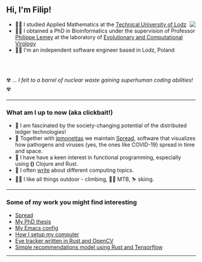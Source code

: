 <h2> Hi, I'm Filip!</h2>
<!-- <img src="" width="50"> -->

<!-- <img align='right' src="https://www.visitleuven.be/sites/visitleuven.be/files/styles/is_medium/public/images/2021-10/430x310_grotemarkt_sintpieterskerk.png" width="230"> -->

<a href="https://github.com/anuraghazra/github-readme-stats">
  <img align="right" src="https://github-readme-stats.vercel.app/api?username=fbielejec&show_icons=true&theme=dark&count_private=true" />
</a>

* :man_student: I studied Applied Mathematics at the [Technical University of Lodz](https://p.lodz.pl/en)
* :man_scientist: I obtained a PhD in Bioinformatics under the supervision of Professor [Philippe Lemey](https://scholar.google.com/citations?user=HwjuEaUAAAAJ) at the laboratory of [Evolutionary and Computational Virology](https://rega.kuleuven.be/cev/ecv/)
* :man_technologist: I'm an independent software engineer based in Lodz, Poland

<br><br>

:radioactive: *... I felt to a barrel of nuclear waste gaining superhuman coding abilities!* :radioactive:

---

### What am I up to now (aka clickbait!)

* :link: I am fascinated by the society-changing potential of the distributed ledger technologies!
* :waffle: Together with [jpmonettas](https://github.com/jpmonettas) we maintain [Spread](https://github.com/fbielejec/spread), software that visualizes how pathogens and viruses (yes, the ones like COVID-19) spread in time and space.
* :crab: I have have a keen interest in functional programming, especially using **()** Clojure and Rust.
* :memo: I often [write](https://www.blog.nodrama.io/) about different computing topics.
* :climbing_man: I like all things outdoor - climbing, :mountain_biking_man: MTB, :skier: skiing.

---

### Some of my work you might find interesting

* [Spread](https://github.com/fbielejec/spread)
* [My PhD thesis](https://github.com/fbielejec/phd-thesis)
* [My Emacs config](https://github.com/fbielejec/emacs.d)
* [How I setup my computer](https://github.com/fbielejec/setup-desktop)
* [Eye tracker written in Rust and OpenCV](https://github.com/fbielejec/rust-opencv/blob/master/src/eye_tracker.rs)
* [Simple recommendations model using Rust and Tensorflow](https://github.com/fbielejec/rust-tensorflow)

---
